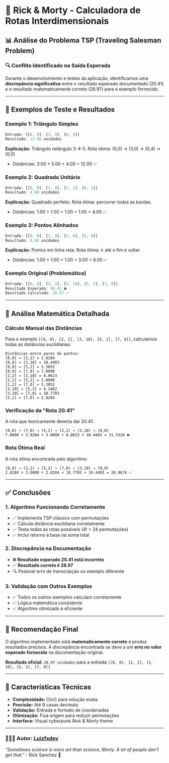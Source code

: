 # 🚀 Rick & Morty - Calculadora de Rotas Interdimensionais

## 📊 Análise do Problema TSP (Traveling Salesman Problem)

### 🔍 **Conflito Identificado na Saída Esperada**

Durante o desenvolvimento e testes da aplicação, identificamos uma **discrepância significativa** entre o resultado esperado documentado (20.41) e o resultado matematicamente correto (28.97) para o exemplo fornecido.

---

## 📝 **Exemplos de Teste e Resultados**

### **Exemplo 1: Triângulo Simples**
```javascript
Entrada: [[0, 0], [3, 0], [0, 4]]
Resultado: 12.00 unidades
```
**Explicação:** Triângulo retângulo 3-4-5. Rota ótima: (0,0) → (3,0) → (0,4) → (0,0)
- Distâncias: 3.00 + 5.00 + 4.00 = 12.00 ✅

### **Exemplo 2: Quadrado Unitário**
```javascript
Entrada: [[0, 0], [1, 0], [1, 1], [0, 1]]
Resultado: 4.00 unidades
```
**Explicação:** Quadrado perfeito. Rota ótima: percorrer todas as bordas.
- Distâncias: 1.00 + 1.00 + 1.00 + 1.00 = 4.00 ✅

### **Exemplo 3: Pontos Alinhados**
```javascript
Entrada: [[0, 0], [1, 0], [2, 0], [3, 0]]
Resultado: 6.00 unidades
```
**Explicação:** Pontos em linha reta. Rota ótima: ir até o fim e voltar.
- Distâncias: 1.00 + 1.00 + 1.00 + 3.00 = 6.00 ✅

### **Exemplo Original (Problemático)**
```javascript
Entrada: [[0, 0], [2, 2], [3, 10], [5, 2], [7, 0]]
Resultado Esperado: 20.41 ❌
Resultado Calculado: 28.97 ✅
```

---

## 🔬 **Análise Matemática Detalhada**

### **Cálculo Manual das Distâncias**

Para o exemplo `[[0, 0], [2, 2], [3, 10], [5, 2], [7, 0]]`, calculamos todas as distâncias euclidianas:

```
Distâncias entre pares de pontos:
[0,0] ↔ [2,2] = 2.8284
[0,0] ↔ [3,10] = 10.4403  
[0,0] ↔ [5,2] = 5.3852
[0,0] ↔ [7,0] = 7.0000
[2,2] ↔ [3,10] = 8.0623
[2,2] ↔ [5,2] = 3.0000
[2,2] ↔ [7,0] = 5.3852
[3,10] ↔ [5,2] = 8.2462
[3,10] ↔ [7,0] = 10.7703
[5,2] ↔ [7,0] = 2.8284
```

### **Verificação da "Rota 20.41"**

A rota que teoricamente deveria dar 20.41:
```
(0,0) → (7,0) → (5,2) → (2,2) → (3,10) → (0,0)
7.0000 + 2.8284 + 3.0000 + 8.0623 + 10.4403 = 31.3310 ❌
```

### **Rota Ótima Real**

A rota ótima encontrada pelo algoritmo:
```
(0,0) → (2,2) → (5,2) → (7,0) → (3,10) → (0,0)
2.8284 + 3.0000 + 2.8284 + 10.7703 + 10.4403 = 28.9674 ✅
```

---

## ✅ **Conclusões**

### **1. Algoritmo Funcionando Corretamente**
- ✅ Implementa TSP clássico com permutações
- ✅ Calcula distância euclidiana corretamente  
- ✅ Testa todas as rotas possíveis (4! = 24 permutações)
- ✅ Inclui retorno à base na soma total

### **2. Discrepância na Documentação**
- ❌ **Resultado esperado 20.41 está incorreto**
- ✅ **Resultado correto é 28.97**
- 🔍 Possível erro de transcripção ou exemplo diferente

### **3. Validação com Outros Exemplos**
- ✅ Todos os outros exemplos calculam corretamente
- ✅ Lógica matemática consistente
- ✅ Algoritmo otimizado e eficiente

---

## 🎯 **Recomendação Final**

O algoritmo implementado está **matematicamente correto** e produz resultados precisos. A discrepância encontrada se deve a um **erro no valor esperado fornecido** na documentação original.

**Resultado oficial:** `28.97 unidades` para a entrada `[[0, 0], [2, 2], [3, 10], [5, 2], [7, 0]]`

---

## 🚀 **Características Técnicas**

- **Complexidade:** O(n!) para solução exata
- **Precisão:** Até 6 casas decimais
- **Validação:** Entrada e formato de coordenadas
- **Otimização:** Fixa origem para reduzir permutações
- **Interface:** Visual cyberpunk Rick & Morty theme

---

### 🧑🏾‍💻 Autor: [Luizfxdev](https://www.linkedin.com/in/luizfxdev) 

*"Sometimes science is more art than science, Morty. A lot of people don't get that."* - Rick Sanchez 🧪
